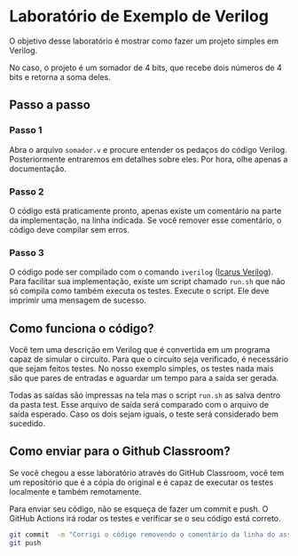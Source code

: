 # Laboratório de Exemplo de Verilog

O objetivo desse laboratório é mostrar como fazer um projeto simples em Verilog.

No caso, o projeto é um somador de 4 bits, que recebe dois números de 4 bits e retorna a soma deles.

## Passo a passo

### Passo 1

Abra o arquivo `somador.v` e procure entender os pedaços do código Verilog. Posteriormente entraremos em detalhes sobre eles. Por hora, olhe apenas a documentação.

### Passo 2

O código está praticamente pronto, apenas existe um comentário na parte da implementação, na linha indicada. Se você remover esse comentário, o código deve compilar sem erros.

### Passo 3

O código pode ser compilado com o comando `iverilog` ([Icarus Verilog](https://github.com/steveicarus/iverilog)). Para facilitar sua implementação, existe um script chamado `run.sh` que não só compila como também executa os testes. Execute o script. Ele deve imprimir uma mensagem de sucesso.

## Como funciona o código?

Você tem uma descrição em Verilog que é convertida em um programa capaz de simular o circuito. Para que o circuito seja verificado, é necessário que sejam feitos testes. No nosso exemplo simples, os testes nada mais são que pares de entradas e aguardar um tempo para a saída ser gerada.

Todas as saídas são impressas na tela mas o script `run.sh` as salva dentro da pasta test. Esse arquivo de saída será comparado com o arquivo de saída esperado. Caso os dois sejam iguais, o teste será considerado bem sucedido.

## Como enviar para o Github Classroom?

Se você chegou a esse laboratório através do GitHub Classroom, você tem um repositório que é a cópia do original e é capaz de executar os testes localmente e também remotamente.

Para enviar seu código, não se esqueça de fazer um commit e push. O GitHub Actions irá rodar os testes e verificar se o seu código está correto.

```bash
git commit  -m "Corrigi o código removendo o comentário da linha do assign"
git push
```

